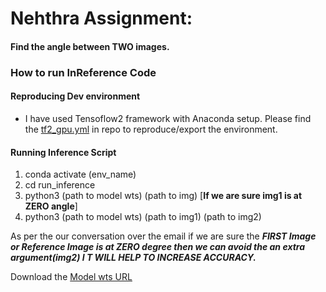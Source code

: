 # Nehthra Assignment:  

#### Find the angle between TWO images.

### How to run InReference Code

#### Reproducing Dev environment
- I have used Tensoflow2 framework with Anaconda setup. Please find the 
[tf2_gpu.yml](https://github.com/kumarvis/NethraAngleRot/blob/main/tf2_gpu.yml) in repo to reproduce/export the environment.

#### Running Inference Script 

1. conda activate (env_name)
2. cd run_inference
3. python3 (path to model wts) (path to img) [**If we are sure img1 is at ZERO angle**]
4. python3 (path to model wts) (path to img1) (path to img2)

As per the our conversation over the email if we are sure the 
***FIRST Image or Reference Image is at ZERO degree then we can avoid the an extra argument(img2) I
T WILL HELP TO INCREASE ACCURACY.***

Download the [Model wts URL](https://drive.google.com/drive/folders/1qum2lUz4cupirWj4KApvfWN3xb99hPVN?usp=sharing)







 

  

